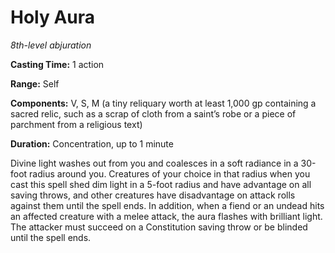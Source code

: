 <title>Holy Aura</title>

# Holy Aura

_8th-level abjuration_

**Casting Time:** 1 action

**Range:** Self

**Components:** V, S, M (a tiny reliquary
worth at least 1,000 gp containing a sacred
relic, such as a scrap of cloth from a
saint’s robe or a piece of parchment from a
religious text)

**Duration:** Concentration, up to 1 minute

Divine light washes out from you and
coalesces in a soft radiance in a 30-foot
radius around you. Creatures of your choice
in that radius when you cast this spell shed
dim light in a 5-foot radius and have
advantage on all saving throws, and other
creatures have disadvantage on attack rolls
against them until the spell ends. In
addition, when a fiend or an undead hits an
affected creature with a melee attack, the
aura flashes with brilliant light. The
attacker must succeed on a Constitution
saving throw or be blinded until the spell
ends.



